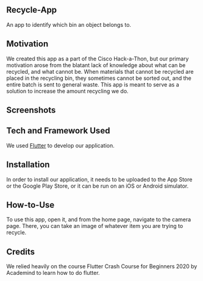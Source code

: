 ## Recycle-App
An app to identify which bin an object belongs to.
## Motivation
We created this app as a part of the Cisco Hack-a-Thon, but our primary motivation arose from the blatant lack of knowledge about what can be recycled, and what cannot be. When materials that cannot be recycled are placed in the recycling bin, they sometimes cannot be sorted out, and the entire batch is sent to general waste. This app is meant to serve as a solution to increase the amount recycling we do.
## Screenshots 
## Tech and Framework Used
We used [Flutter](https://flutter.dev/) to develop our application.
## Installation
In order to install our application, it needs to be uploaded to the App Store or the Google Play Store, or it can be run on an iOS or Android simulator.
## How-to-Use
To use this app, open it, and from the home page, navigate to the camera page. There, you can take an image of whatever item you are trying to recycle.
## Credits
We relied heavily on the course Flutter Crash Course for Beginners 2020 by Academind to learn how to do flutter.